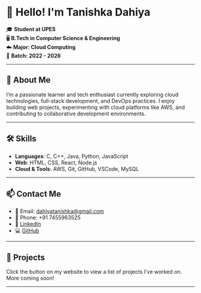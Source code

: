# 👋 Hello! I'm Tanishka Dahiya

🎓 **Student at UPES**  
🖥️ **B.Tech in Computer Science & Engineering**  
☁️ **Major: Cloud Computing**  
📆 **Batch: 2022 - 2026**

---

## 💼 About Me

I’m a passionate learner and tech enthusiast currently exploring cloud technologies, full-stack development, and DevOps practices. I enjoy building web projects, experimenting with cloud platforms like AWS, and contributing to collaborative development environments.

---

## 🛠️ Skills

- **Languages**: C, C++, Java, Python, JavaScript
- **Web**: HTML, CSS, React, Node.js
- **Cloud & Tools**: AWS, Git, GitHub, VSCode, MySQL

---

## 📫 Contact Me

- 📧 Email: [dahiyatanishka@gmail.com](mailto:dahiyatanishka@gmail.com)  
- 📱 Phone: +91 7455963525  
- 🔗 [LinkedIn](https://www.linkedin.com/in/tanishka-dahiya-b44173350/)  
- 💻 [GitHub](https://github.com/TanishkaD24)

---

## 📁 Projects

Click the button on my website to view a list of projects I’ve worked on. More coming soon!

---

